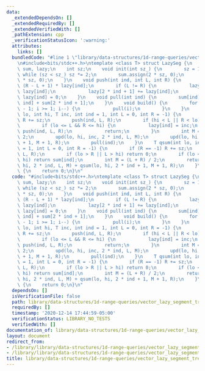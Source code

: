 ```yaml
---
data:
  _extendedDependsOn: []
  _extendedRequiredBy: []
  _extendedVerifiedWith: []
  _pathExtension: cpp
  _verificationStatusIcon: ':warning:'
  attributes:
    links: []
  bundledCode: "#line 1 \"library/data-structures/1d-range-queries/vector_lazy_segment_tree.cpp\"\
    \n#include<bits/stdc++.h>\ntemplate <class T> struct LazySeg {\n    std::vector<T>\
    \ sum, lazy;\n    int sz;\n    void init(int sz_) {\n        sz = 1;\n       \
    \ while (sz < sz_) sz *= 2;\n        sum.assign(2 * sz, 0);\n        lazy.assign(2\
    \ * sz, 0);\n    }\n    void push(int ind, int L, int R) {\n        sum[ind] +=\
    \ (R - L + 1) * lazy[ind];\n        if (L != R) {\n            lazy[2 * ind] +=\
    \ lazy[ind];\n            lazy[2 * ind + 1] += lazy[ind];\n        }\n       \
    \ lazy[ind] = 0;\n    }\n    void pull(int ind) {\n        sum[ind] = sum[2 *\
    \ ind] + sum[2 * ind + 1];\n    }\n    void build() {\n        for (int i = sz\
    \ - 1; i >= 1; i--) {\n            pull(i);\n        }\n    }\n    void upd(int\
    \ lo, int hi, T inc, int ind = 1, int L = 0, int R = -1) {\n        if (R == -1)\
    \ R += sz;\n        push(ind, L, R);\n        if (hi < L || R < lo) return;\n\
    \        if (lo <= L && R <= hi) {\n            lazy[ind] = inc;\n           \
    \ push(ind, L, R);\n            return;\n        }\n        int M = (L + R) /\
    \ 2;\n        upd(lo, hi, inc, 2 * ind, L, M);\n        upd(lo, hi, inc, 2 * ind\
    \ + 1, M + 1, R);\n        pull(ind);\n    }\n    T qsum(int lo, int hi, int ind\
    \ = 1, int L = 0, int R = -1) {\n        if (R == -1) R += sz;\n        push(ind,\
    \ L, R);\n        if (lo > R || L > hi) return 0;\n        if (lo <= L && R <=\
    \ hi) return sum[ind];\n        int M = (L + R) / 2;\n        return qsum(lo,\
    \ hi, 2 * ind, L, M) + qsum(lo, hi, 2 * ind + 1, M + 1, R);\n    }\n};\nint main()\
    \ {\n    return 0;\n}\n"
  code: "#include<bits/stdc++.h>\ntemplate <class T> struct LazySeg {\n    std::vector<T>\
    \ sum, lazy;\n    int sz;\n    void init(int sz_) {\n        sz = 1;\n       \
    \ while (sz < sz_) sz *= 2;\n        sum.assign(2 * sz, 0);\n        lazy.assign(2\
    \ * sz, 0);\n    }\n    void push(int ind, int L, int R) {\n        sum[ind] +=\
    \ (R - L + 1) * lazy[ind];\n        if (L != R) {\n            lazy[2 * ind] +=\
    \ lazy[ind];\n            lazy[2 * ind + 1] += lazy[ind];\n        }\n       \
    \ lazy[ind] = 0;\n    }\n    void pull(int ind) {\n        sum[ind] = sum[2 *\
    \ ind] + sum[2 * ind + 1];\n    }\n    void build() {\n        for (int i = sz\
    \ - 1; i >= 1; i--) {\n            pull(i);\n        }\n    }\n    void upd(int\
    \ lo, int hi, T inc, int ind = 1, int L = 0, int R = -1) {\n        if (R == -1)\
    \ R += sz;\n        push(ind, L, R);\n        if (hi < L || R < lo) return;\n\
    \        if (lo <= L && R <= hi) {\n            lazy[ind] = inc;\n           \
    \ push(ind, L, R);\n            return;\n        }\n        int M = (L + R) /\
    \ 2;\n        upd(lo, hi, inc, 2 * ind, L, M);\n        upd(lo, hi, inc, 2 * ind\
    \ + 1, M + 1, R);\n        pull(ind);\n    }\n    T qsum(int lo, int hi, int ind\
    \ = 1, int L = 0, int R = -1) {\n        if (R == -1) R += sz;\n        push(ind,\
    \ L, R);\n        if (lo > R || L > hi) return 0;\n        if (lo <= L && R <=\
    \ hi) return sum[ind];\n        int M = (L + R) / 2;\n        return qsum(lo,\
    \ hi, 2 * ind, L, M) + qsum(lo, hi, 2 * ind + 1, M + 1, R);\n    }\n};\nint main()\
    \ {\n    return 0;\n}\n"
  dependsOn: []
  isVerificationFile: false
  path: library/data-structures/1d-range-queries/vector_lazy_segment_tree.cpp
  requiredBy: []
  timestamp: '2020-12-14 17:44:59-05:00'
  verificationStatus: LIBRARY_NO_TESTS
  verifiedWith: []
documentation_of: library/data-structures/1d-range-queries/vector_lazy_segment_tree.cpp
layout: document
redirect_from:
- /library/library/data-structures/1d-range-queries/vector_lazy_segment_tree.cpp
- /library/library/data-structures/1d-range-queries/vector_lazy_segment_tree.cpp.html
title: library/data-structures/1d-range-queries/vector_lazy_segment_tree.cpp
---
```

